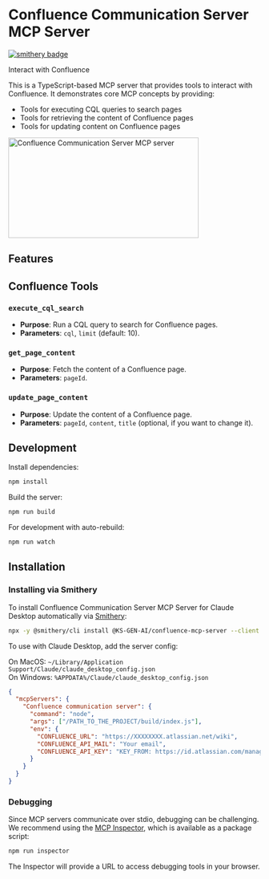 # Confluence Communication Server MCP Server

[![smithery badge](https://smithery.ai/badge/@KS-GEN-AI/confluence-mcp-server)](https://smithery.ai/server/@KS-GEN-AI/confluence-mcp-server)

Interact with Confluence

This is a TypeScript-based MCP server that provides tools to interact with Confluence. It demonstrates core MCP concepts by providing:

- Tools for executing CQL queries to search pages
- Tools for retrieving the content of Confluence pages
- Tools for updating content on Confluence pages

<a href="https://glama.ai/mcp/servers/850t5hxya0">
  <img width="380" height="200" src="https://glama.ai/mcp/servers/850t5hxya0/badge" alt="Confluence Communication Server MCP server" />
</a>

## Features

## Confluence Tools

### `execute_cql_search`

- **Purpose**: Run a CQL query to search for Confluence pages.
- **Parameters**: `cql`, `limit` (default: 10).

### `get_page_content`

- **Purpose**: Fetch the content of a Confluence page.
- **Parameters**: `pageId`.

### `update_page_content`

- **Purpose**: Update the content of a Confluence page.
- **Parameters**: `pageId`, `content`, `title` (optional, if you want to change it).

## Development

Install dependencies:

```bash
npm install
```

Build the server:

```bash
npm run build
```

For development with auto-rebuild:

```bash
npm run watch
```

## Installation

### Installing via Smithery

To install Confluence Communication Server MCP Server for Claude Desktop automatically via [Smithery](https://smithery.ai/server/@KS-GEN-AI/confluence-mcp-server):

```bash
npx -y @smithery/cli install @KS-GEN-AI/confluence-mcp-server --client claude
```

To use with Claude Desktop, add the server config:

On MacOS: `~/Library/Application Support/Claude/claude_desktop_config.json`  
On Windows: `%APPDATA%/Claude/claude_desktop_config.json`

```json
{
  "mcpServers": {
    "Confluence communication server": {
      "command": "node",
      "args": ["/PATH_TO_THE_PROJECT/build/index.js"],
      "env": {
        "CONFLUENCE_URL": "https://XXXXXXXX.atlassian.net/wiki",
        "CONFLUENCE_API_MAIL": "Your email",
        "CONFLUENCE_API_KEY": "KEY_FROM: https://id.atlassian.com/manage-profile/security/api-tokens"
      }
    }
  }
}
```

### Debugging

Since MCP servers communicate over stdio, debugging can be challenging. We recommend using the [MCP Inspector](https://github.com/modelcontextprotocol/inspector), which is available as a package script:

```bash
npm run inspector
```

The Inspector will provide a URL to access debugging tools in your browser.